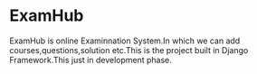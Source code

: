 # ExamHub
ExamHub is online Examinnation System.In which we can add courses,questions,solution etc.This is the project built in Django Framework.This just in development phase.
